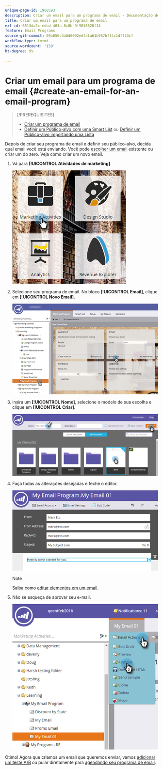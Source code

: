 ```yaml
---
unique-page-id: 1900593
description: Criar um email para um programa de email - Documentação do Marketo - Documentação do produto
title: Criar um email para um programa de email
exl-id: 6513da2c-edbd-463a-8c0b-9f9016620f14
feature: Email Programs
source-git-commit: 09a656c3a0d0002edfa1a61b987bff4c1dff33cf
workflow-type: tm+mt
source-wordcount: '159'
ht-degree: 9%

---
```


# Criar um email para um programa de email {#create-an-email-for-an-email-program}

>[!PREREQUISITES]
>
>* [Criar um programa de email](/help/marketo/product-docs/email-marketing/email-programs/creating-an-email-program/create-an-email-program.md)
>* [Definir um Público-alvo com uma Smart List](/help/marketo/product-docs/email-marketing/email-programs/managing-people-in-email-programs/define-an-audience-with-a-smart-list.md) ou [Definir um Público-alvo importando uma Lista](/help/marketo/product-docs/email-marketing/email-programs/managing-people-in-email-programs/define-an-audience-by-importing-a-list.md)

Depois de criar seu programa de email e definir seu público-alvo, decida qual email você está enviando. Você pode [escolher um email](/help/marketo/product-docs/email-marketing/email-programs/email-program-actions/choose-an-existing-email.md) existente ou criar um do zero. Veja como criar um novo email.

1. Vá para **[!UICONTROL Atividades de marketing]**.

   ![](assets/one.png)

1. Selecione seu programa de email. No bloco **[!UICONTROL Email]**, clique em **[!UICONTROL Novo Email]**.

   ![](assets/newemaildashboard.png)

1. Insira um **[!UICONTROL Nome]**, selecione o modelo de sua escolha e clique em **[!UICONTROL Criar]**.

   ![](assets/three.png)

1. Faça todas as alterações desejadas e feche o editor.

   ![](assets/four.png)

   >[!NOTE]
   >
   >Saiba como [editar elementos em um email](/help/marketo/product-docs/email-marketing/general/email-editor-2/edit-elements-in-an-email.md).

1. Não se esqueça de aprovar seu e-mail.

   ![](assets/five.png)

Ótimo! Agora que criamos um email que queremos enviar, vamos [adicionar um teste A/B](/help/marketo/product-docs/email-marketing/email-programs/email-program-actions/email-test-a-b-test/add-an-a-b-test.md) ou pular diretamente para [agendando seu programa de email](/help/marketo/product-docs/email-marketing/email-programs/email-program-actions/schedule-your-email-program.md).
